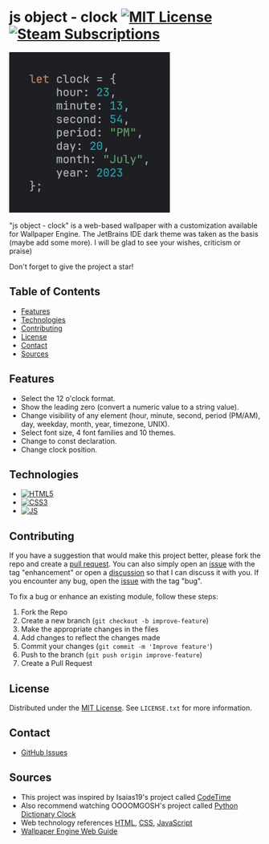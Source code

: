 <!--
<picture>
  <source srcset="preview.jpg">
  <img src="preview.jpg" alt="Preview" width="320" height="320">
</picture>
<a href="https://github.com/unktir/js-object-clock/issues/new?labels=bug&template=bug-report---.md">Report Bug</a>
<a href="https://github.com/unktir/js-object-clock/issues/new?labels=enhancement&template=feature-request---.md">Request Feature</a>
-->

# js object - clock [![MIT License][license-shield]][license-url] [![Steam Subscriptions][Steam-shield]][Steam-url]

<picture>
  <source srcset="preview.jpg">
  <img src="preview.jpg" alt="Preview" width="320" height="320">
</picture>
<!-- ![screenshot](preview.jpg) -->

"js object - clock" is a web-based wallpaper with a customization available for Wallpaper Engine. The JetBrains IDE dark theme was taken as the basis (maybe add some more).
I will be glad to see your wishes, criticism or praise)

Don't forget to give the project a star!

## Table of Contents

- [Features](#Features)
- [Technologies](#Technologies)
- [Contributing](#Contributing)
- [License](#License)
- [Contact](#Contact)
- [Sources](#Sources)

## Features
- Select the 12 o'clock format.
- Show the leading zero (convert a numeric value to a string value).
- Change visibility of any element (hour, minute, second, period (PM/AM), day, weekday, month, year, timezone, UNIX).
- Select font size, 4 font families and 10 themes.
- Change to const declaration.
- Change clock position.

## Technologies

- [![HTML5][HTML5-shield]][HTML5-url]
- [![CSS3][CSS3-shield]][CSS3-url]
- [![JS][JS-shield]][JS-url]
<!-- - [![React][React-shield]][React-url] -->

## Contributing

If you have a suggestion that would make this project better, please fork the repo and create a [pull request](https://github.com/unktir/js-object-clock/compare/). You can also simply open an [issue](https://github.com/unktir/js-object-clock/issues/new) with the tag "enhancement" or open a [discussion](https://github.com/unktir/js-object-clock/discussions/new/choose) so that I can discuss it with you. If you encounter any bug, open the [issue](https://github.com/unktir/js-object-clock/issues/new) with the tag "bug".

To fix a bug or enhance an existing module, follow these steps:
1. Fork the Repo
2. Create a new branch (`git checkout -b improve-feature`)
3. Make the appropriate changes in the files
4. Add changes to reflect the changes made
5. Commit your changes (`git commit -m 'Improve feature'`)
6. Push to the branch (`git push origin improve-feature`)
7. Create a Pull Request

## License

Distributed under the [MIT License](LICENSE.txt). See `LICENSE.txt` for more information.

## Contact

- [GitHub Issues](https://github.com/unktir/js-object-clock/issues)

## Sources

- This project was inspired by Isaias19's project called [CodeTime](https://steamcommunity.com/sharedfiles/filedetails/?id=2980088441)
- Also recommend watching OOOOMGOSH's project called [Python Dictionary Clock](https://steamcommunity.com/sharedfiles/filedetails/?id=3007669757)
- Web technology references [HTML](https://developer.mozilla.org/en-US/docs/Web/HTML), [CSS](https://developer.mozilla.org/en-US/docs/Web/CSS), [JavaScript](https://developer.mozilla.org/en-US/docs/Web/JavaScript)
- [Wallpaper Engine Web Guide](https://docs.wallpaperengine.io/en/web/overview.html)

<!-- https://www.markdownguide.org/basic-syntax/#reference-style-links -->
[contributors-shield]: https://img.shields.io/github/contributors/unktir/js-object-clock.svg?style=flat-square
[contributors-url]: https://github.com/unktir/js-object-clock/graphs/contributors
[forks-shield]: https://img.shields.io/github/forks/unktir/js-object-clock.svg?style=flat-square
[forks-url]: https://github.com/unktir/js-object-clock/network/members
[stars-shield]: https://img.shields.io/github/stars/unktir/js-object-clock.svg?style=flat-square
[stars-url]: https://github.com/unktir/js-object-clock/stargazers
[issues-shield]: https://img.shields.io/github/issues/unktir/js-object-clock.svg?style=flat-square
[issues-url]: https://github.com/unktir/js-object-clock/issues
[license-shield]: https://img.shields.io/github/license/unktir/js-object-clock.svg?style=flat-square
[license-url]: https://github.com/unktir/js-object-clock/blob/master/LICENSE.txt
[Steam-shield]: https://img.shields.io/steam/subscriptions/2986163106?style=flat-square&logo=steam
[Steam-url]: https://steamcommunity.com/sharedfiles/filedetails/?id=2986163106
[HTML5-shield]: https://img.shields.io/badge/HTML5-E34F26?style=for-the-badge&logo=html5&logoColor=white
[HTML5-url]: https://html.spec.whatwg.org
[CSS3-shield]: https://img.shields.io/badge/CSS3-1572B6?style=for-the-badge&logo=css3&logoColor=white
[CSS3-url]: https://www.w3.org/TR/CSS/
[JS-shield]: https://img.shields.io/badge/JavaScript-323330?style=for-the-badge&logo=javascript
[JS-url]: https://ecma-international.org
[React-shield]: https://img.shields.io/badge/React-20232A?style=for-the-badge&logo=react
[React-url]: https://reactjs.org/
